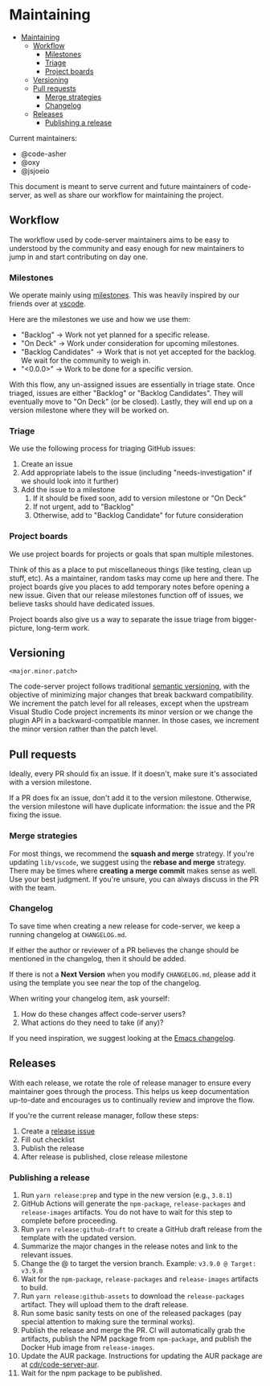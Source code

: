 <!-- START doctoc generated TOC please keep comment here to allow auto update -->
<!-- DON'T EDIT THIS SECTION, INSTEAD RE-RUN doctoc TO UPDATE -->
# Maintaining

- [Maintaining](#maintaining)
  - [Workflow](#workflow)
    - [Milestones](#milestones)
    - [Triage](#triage)
    - [Project boards](#project-boards)
  - [Versioning](#versioning)
  - [Pull requests](#pull-requests)
    - [Merge strategies](#merge-strategies)
    - [Changelog](#changelog)
  - [Releases](#releases)
    - [Publishing a release](#publishing-a-release)

<!-- END doctoc generated TOC please keep comment here to allow auto update -->

Current maintainers:

- @code-asher
- @oxy
- @jsjoeio

This document is meant to serve current and future maintainers of code-server,
as well as share our workflow for maintaining the project.

## Workflow

The workflow used by code-server maintainers aims to be easy to understood by
the community and easy enough for new maintainers to jump in and start
contributing on day one.

### Milestones

We operate mainly using
[milestones](https://github.com/cdr/code-server/milestones). This was heavily
inspired by our friends over at [vscode](https://github.com/microsoft/vscode).

Here are the milestones we use and how we use them:

- "Backlog" -> Work not yet planned for a specific release.
- "On Deck" -> Work under consideration for upcoming milestones.
- "Backlog Candidates" -> Work that is not yet accepted for the backlog. We wait
  for the community to weigh in.
- "<0.0.0>" -> Work to be done for a specific version.

With this flow, any un-assigned issues are essentially in triage state. Once
triaged, issues are either "Backlog" or "Backlog Candidates". They will
eventually move to "On Deck" (or be closed). Lastly, they will end up on a
version milestone where they will be worked on.

### Triage

We use the following process for triaging GitHub issues:

1. Create an issue
1. Add appropriate labels to the issue (including "needs-investigation" if we
   should look into it further)
1. Add the issue to a milestone
   1. If it should be fixed soon, add to version milestone or "On Deck"
   2. If not urgent, add to "Backlog"
   3. Otherwise, add to "Backlog Candidate" for future consideration

### Project boards

We use project boards for projects or goals that span multiple milestones.

Think of this as a place to put miscellaneous things (like testing, clean up
stuff, etc). As a maintainer, random tasks may come up here and there. The
project boards give you places to add temporary notes before opening a new
issue. Given that our release milestones function off of issues, we believe
tasks should have dedicated issues.

Project boards also give us a way to separate the issue triage from
bigger-picture, long-term work.

## Versioning

`<major.minor.patch>`

The code-server project follows traditional [semantic
versioning](https://semver.org/), with the objective of minimizing major changes
that break backward compatibility. We increment the patch level for all
releases, except when the upstream Visual Studio Code project increments its
minor version or we change the plugin API in a backward-compatible manner. In
those cases, we increment the minor version rather than the patch level.

## Pull requests

Ideally, every PR should fix an issue. If it doesn't, make sure it's associated
with a version milestone.

If a PR does fix an issue, don't add it to the version milestone. Otherwise, the
version milestone will have duplicate information: the issue and the PR fixing
the issue.

### Merge strategies

For most things, we recommend the **squash and merge** strategy. If you're
updating `lib/vscode`, we suggest using the **rebase and merge** strategy. There
may be times where **creating a merge commit** makes sense as well. Use your
best judgment. If you're unsure, you can always discuss in the PR with the team.

### Changelog

To save time when creating a new release for code-server, we keep a running
changelog at `CHANGELOG.md`.

If either the author or reviewer of a PR believes the change should be mentioned
in the changelog, then it should be added.

If there is not a **Next Version** when you modify `CHANGELOG.md`, please add it
using the template you see near the top of the changelog.

When writing your changelog item, ask yourself:

1. How do these changes affect code-server users?
2. What actions do they need to take (if any)?

If you need inspiration, we suggest looking at the [Emacs
changelog](https://github.com/emacs-mirror/emacs/blob/master/etc/NEWS).

## Releases

With each release, we rotate the role of release manager to ensure every
maintainer goes through the process. This helps us keep documentation up-to-date
and encourages us to continually review and improve the flow.

If you're the current release manager, follow these steps:

1. Create a [release issue](../.github/ISSUE_TEMPLATE/release.md)
1. Fill out checklist
1. Publish the release
1. After release is published, close release milestone

### Publishing a release

1. Run `yarn release:prep` and type in the new version (e.g., `3.8.1`)
1. GitHub Actions will generate the `npm-package`, `release-packages` and
   `release-images` artifacts. You do not have to wait for this step to complete
   before proceeding.
1. Run `yarn release:github-draft` to create a GitHub draft release from the
   template with the updated version.
1. Summarize the major changes in the release notes and link to the relevant
   issues.
1. Change the @ to target the version branch. Example: `v3.9.0 @ Target: v3.9.0`
1. Wait for the `npm-package`, `release-packages` and `release-images` artifacts
   to build.
1. Run `yarn release:github-assets` to download the `release-packages` artifact.
   They will upload them to the draft release.
1. Run some basic sanity tests on one of the released packages (pay special
   attention to making sure the terminal works).
1. Publish the release and merge the PR. CI will automatically grab the
   artifacts, publish the NPM package from `npm-package`, and publish the Docker
   Hub image from `release-images`.
1. Update the AUR package. Instructions for updating the AUR package are at
   [cdr/code-server-aur](https://github.com/cdr/code-server-aur).
1. Wait for the npm package to be published.
